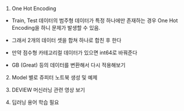1. One Hot Encoding
* Train, Test 데이터의 범주형 데이터가 특정 하나에만 존재하는 경우 One Hot Encoding을 하니 문제가 발생할 수 있음.
* 그래서 2개의 데이터 셋을 합쳐 하나로 합친 후 한다

* 만약 점수형 카테고리컬 데이터가 있으면 int64로 바꿔준다

* GB (Great) 등의 데이터를 변환해서 다시 적용해보기


2. Model 별로 쥬피터 노트북 생성 및 예제

3. DEVIEW 머신러닝 관련 영상 보기

4. 딥러닝 용어 학습 필요